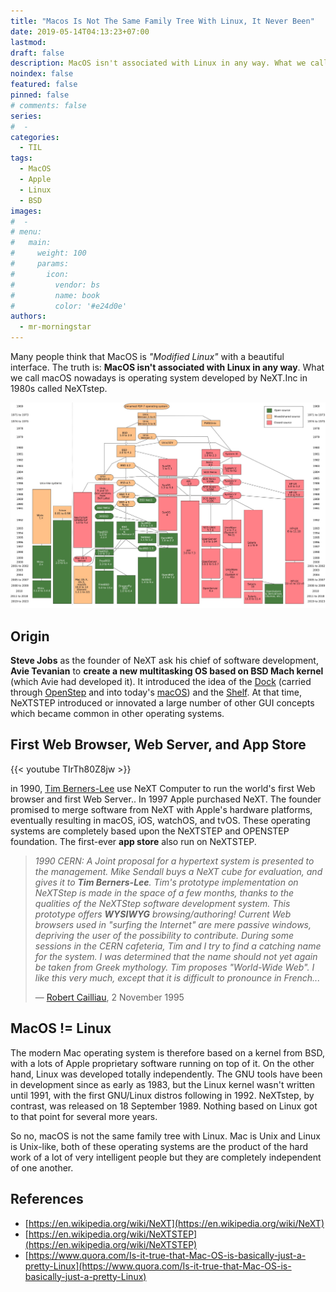 ```yaml
---
title: "Macos Is Not The Same Family Tree With Linux, It Never Been"
date: 2019-05-14T04:13:23+07:00
lastmod:
draft: false
description: MacOS isn't associated with Linux in any way. What we call macOS nowadays is operating system developed by NeXT.Inc called NeXTstep and it based from BSD
noindex: false
featured: false
pinned: false
# comments: false
series:
#  - 
categories:
  - TIL
tags:
  - MacOS
  - Apple
  - Linux
  - BSD
images:
#  - 
# menu:
#   main:
#     weight: 100
#     params:
#       icon:
#         vendor: bs
#         name: book
#         color: '#e24d0e'
authors:
  - mr-morningstar
---
```


Many people think that MacOS is *"Modified Linux"* with a beautiful interface. The truth is: **MacOS isn't associated with Linux in any way**. What we call macOS nowadays is operating system developed by NeXT.Inc in 1980s called NeXTstep.

<!--more-->

![Unix History, source: Wikipedia](unix-history.jpg "Image source: Wikipedia")

## Origin
**Steve Jobs** as the founder of NeXT ask his chief of software development, **Avie Tevanian** to **create a new multitasking OS based on BSD Mach kernel** (which Avie had developed it). It introduced the idea of the [Dock](https://en.wikipedia.org/wiki/Dock_(computing)) (carried through [OpenStep](https://en.wikipedia.org/wiki/OpenStep) and into today's [macOS](https://en.wikipedia.org/wiki/MacOS?ref=rtd.ditatompel.com)) and the [Shelf](https://en.wikipedia.org/wiki/Shelf_(computing)). At that time, NeXTSTEP introduced or innovated a large number of other GUI concepts which became common in other operating systems.

## First Web Browser, Web Server, and App Store
{{< youtube TIrTh80Z8jw >}}

in 1990, [Tim Berners-Lee](https://en.wikipedia.org/wiki/Tim_Berners-Lee) use NeXT Computer to run the world's first Web browser and first Web Server.. In 1997  Apple purchased NeXT. The founder promised to merge software from NeXT with Apple's hardware platforms, eventually resulting in macOS, iOS, watchOS, and tvOS. These operating systems are completely based upon the NeXTSTEP and OPENSTEP foundation. The first-ever **app store** also run on NeXTSTEP.

> _1990 CERN: A Joint proposal for a hypertext system is presented to the management. Mike Sendall buys a NeXT cube for evaluation, and gives it to **Tim Berners-Lee**. Tim's prototype implementation on NeXTStep is made in the space of a few months, thanks to the qualities of the NeXTStep software development system. This prototype offers **WYSIWYG** browsing/authoring! Current Web browsers used in "surfing the Internet" are mere passive windows, depriving the user of the possibility to contribute. During some sessions in the CERN cafeteria, Tim and I try to find a catching name for the system. I was determined that the name should not yet again be taken from Greek mythology. Tim proposes "World-Wide Web". I like this very much, except that it is difficult to pronounce in French..._
> 
> — [Robert Cailliau](https://en.wikipedia.org/wiki/Robert_Cailliau), 2 November 1995

## MacOS != Linux
The modern Mac operating system is therefore based on a kernel from BSD, with a lots of Apple proprietary software running on top of it. On the other hand, Linux was developed totally independently. The GNU tools have been in development since as early as 1983, but the Linux kernel wasn't written until 1991, with the first GNU/Linux distros following in 1992. NeXTstep, by contrast, was released on 18 September 1989. Nothing based on Linux got to that point for several more years.

So no, macOS is not the same family tree with Linux. Mac is Unix and Linux is Unix-like, both of these operating systems are the product of the hard work of a lot of very intelligent people but they are completely independent of one another.

## References
* [https://en.wikipedia.org/wiki/NeXT](https://en.wikipedia.org/wiki/NeXT)
* [https://en.wikipedia.org/wiki/NeXTSTEP](https://en.wikipedia.org/wiki/NeXTSTEP)
* [https://www.quora.com/Is-it-true-that-Mac-OS-is-basically-just-a-pretty-Linux](https://www.quora.com/Is-it-true-that-Mac-OS-is-basically-just-a-pretty-Linux)


